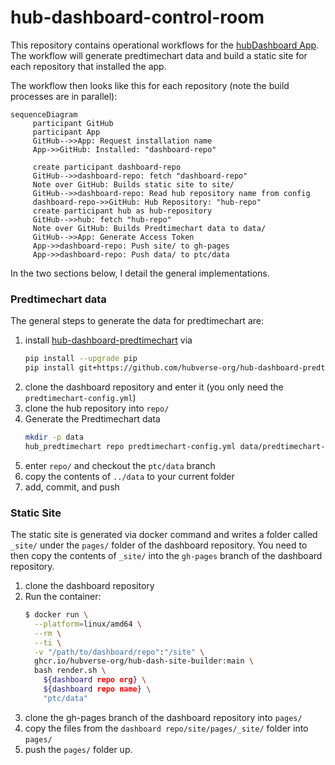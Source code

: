 # hub-dashboard-control-room

This repository contains operational workflows for the [hubDashboard App](https://github.com/apps/hubDashboard).
The workflow will generate predtimechart data and build a static site for each
repository that installed the app.

The workflow then looks like this for each repository 
(note the build processes are in parallel):

```mermaid
sequenceDiagram
     participant GitHub
     participant App
     GitHub-->>App: Request installation name
     App->>GitHub: Installed: "dashboard-repo"

     create participant dashboard-repo
     GitHub-->>dashboard-repo: fetch "dashboard-repo"
     Note over GitHub: Builds static site to site/
     GitHub-->>dashboard-repo: Read hub repository name from config
     dashboard-repo->>GitHub: Hub Repository: "hub-repo"
     create participant hub as hub-repository
     GitHub-->>hub: fetch "hub-repo"
     Note over GitHub: Builds Predtimechart data to data/
     GitHub-->>App: Generate Access Token
     App->>dashboard-repo: Push site/ to gh-pages
     App->>dashboard-repo: Push data/ to ptc/data
```

In the two sections below, I detail the general implementations.

### Predtimechart data

The general steps to generate the data for predtimechart are:

1. install 
   [hub-dashboard-predtimechart](https://github.com/hubverse-org/hub-dashboard-predtimechart)
   via
   ```bash
   pip install --upgrade pip
   pip install git+https://github.com/hubverse-org/hub-dashboard-predtimechart
   ```
2. clone the dashboard repository and enter it (you only need the `predtimechart-config.yml`)
3. clone the hub repository into `repo/`
4. Generate the Predtimechart data
   ```bash
   mkdir -p data
   hub_predtimechart repo predtimechart-config.yml data/predtimechart-options.json data
   ```
5. enter `repo/` and checkout the `ptc/data` branch
6. copy the contents of `../data` to your current folder
7. add, commit, and push


### Static Site

The static site is generated via docker command and writes a folder called 
`_site/` under the `pages/` folder of the dashboard repository. You need to then
copy the contents of `_site/` into the `gh-pages` branch of the dashboard
repository. 


1. clone the dashboard repository
2. Run the container:
   ```bash
   $ docker run \
     --platform=linux/amd64 \
     --rm \
     --ti \
     -v "/path/to/dashboard/repo":"/site" \
     ghcr.io/hubverse-org/hub-dash-site-builder:main \
     bash render.sh \
       ${dashboard repo org} \
       ${dashboard repo name} \
       "ptc/data"
   ```
3. clone the gh-pages branch of the dashboard repository into `pages/`
4. copy the files from the `dashboard repo/site/pages/_site/` folder into `pages/`
5. push the `pages/` folder up. 

